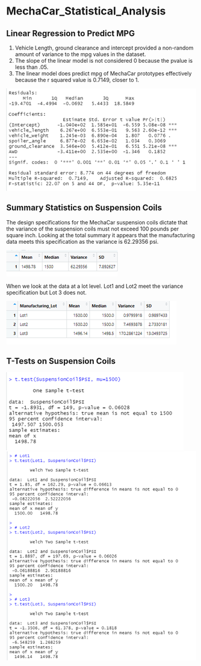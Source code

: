 # MechaCar_Statistical_Analysis

## Linear Regression to Predict MPG

1. Vehicle Length, ground clearance and intercept provided a non-random amount of variance to the mpg values in the dataset.
2. The slope of the linear model is not considered 0 because the pvalue is less than .05. 
3. The linear model does predict mpg of MechaCar prototypes effectively because the r squared value is 0.7149, closer to 1.

![Challenge_Deliverable_1.png](https://github.com/Brandonkish1/MechaCar_Statistical_Analysis/blob/main/images/Challenge_Deliverable_1.png)

## Summary Statistics on Suspension Coils

The design specifications for the MechaCar suspension coils dictate that the variance of the suspension coils must not exceed 100 pounds per square inch.
Looking at the total summary it appears that the manufacturing data meets this specification as the variance is 62.29356 psi. 

![Deliverable_2_Total_Summary.png](https://github.com/Brandonkish1/MechaCar_Statistical_Analysis/blob/main/images/Deliverable_2_Total_Summary.png)

When we look at the data at a lot level. Lot1 and Lot2 meet the variance specification but Lot 3 does not. 

![Deliverable_2_Lot_Summary.png](https://github.com/Brandonkish1/MechaCar_Statistical_Analysis/blob/main/images/Deliverable_2_Lot_Summary.png)

## T-Tests on Suspension Coils



![Deliverable_3_Pop_T-Test.png](https://github.com/Brandonkish1/MechaCar_Statistical_Analysis/blob/main/images/Deliverable_3_Pop_T-Test.png)
![Deliverable_3_Lot_T-Tests.png](https://github.com/Brandonkish1/MechaCar_Statistical_Analysis/blob/main/images/Deliverable_3_Lot_T-Tests.png)
